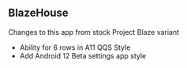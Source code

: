 ## BlazeHouse

Changes to this app from stock Project Blaze variant
- Ability for 6 rows in A11 QQS Style
- Add Android 12 Beta settings app style
